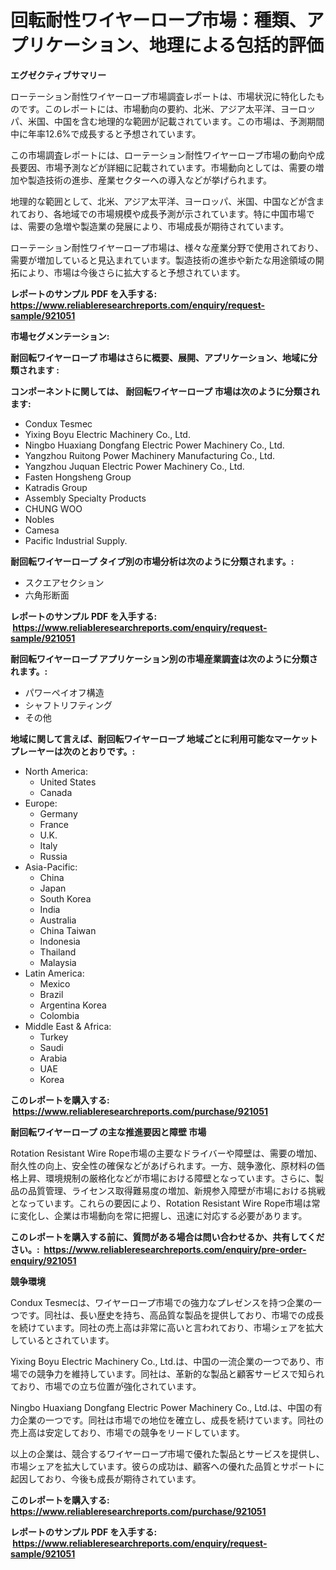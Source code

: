<p><h1>回転耐性ワイヤーロープ市場：種類、アプリケーション、地理による包括的評価</h1></p><p><strong>エグゼクティブサマリー</strong></p>
<p><p>ローテーション耐性ワイヤーロープ市場調査レポートは、市場状況に特化したものです。このレポートには、市場動向の要約、北米、アジア太平洋、ヨーロッパ、米国、中国を含む地理的な範囲が記載されています。この市場は、予測期間中に年率12.6%で成長すると予想されています。</p><p>この市場調査レポートには、ローテーション耐性ワイヤーロープ市場の動向や成長要因、市場予測などが詳細に記載されています。市場動向としては、需要の増加や製造技術の進歩、産業セクターへの導入などが挙げられます。</p><p>地理的な範囲として、北米、アジア太平洋、ヨーロッパ、米国、中国などが含まれており、各地域での市場規模や成長予測が示されています。特に中国市場では、需要の急増や製造業の発展により、市場成長が期待されています。</p><p>ローテーション耐性ワイヤーロープ市場は、様々な産業分野で使用されており、需要が増加していると見込まれています。製造技術の進歩や新たな用途領域の開拓により、市場は今後さらに拡大すると予想されています。</p></p>
<p><strong>レポートのサンプル PDF を入手する: <a href="https://www.reliableresearchreports.com/enquiry/request-sample/921051">https://www.reliableresearchreports.com/enquiry/request-sample/921051</a></strong></p>
<p><strong>市場セグメンテーション:</strong></p>
<p><strong> 耐回転ワイヤーロープ 市場はさらに概要、展開、アプリケーション、地域に分類されます :</strong></p>
<p><strong>コンポーネントに関しては、 耐回転ワイヤーロープ 市場は次のように分類されます: &nbsp;</strong></p>
<p><ul><li>Condux Tesmec</li><li>Yixing Boyu Electric Machinery Co., Ltd.</li><li>Ningbo Huaxiang Dongfang Electric Power Machinery Co., Ltd.</li><li>Yangzhou Ruitong Power Machinery Manufacturing Co., Ltd.</li><li>Yangzhou Juquan Electric Power Machinery Co., Ltd.</li><li>Fasten Hongsheng Group</li><li>Katradis Group</li><li>Assembly Specialty Products</li><li>CHUNG WOO</li><li>Nobles</li><li>Camesa</li><li>Pacific Industrial Supply.</li></ul></p>
<p><strong> 耐回転ワイヤーロープ タイプ別の市場分析は次のように分類されます。:</strong></p>
<p><ul><li>スクエアセクション</li><li>六角形断面</li></ul></p>
<p><strong>レポートのサンプル PDF を入手する: &nbsp;<a href="https://www.reliableresearchreports.com/enquiry/request-sample/921051">https://www.reliableresearchreports.com/enquiry/request-sample/921051</a></strong></p>
<p><strong> 耐回転ワイヤーロープ アプリケーション別の市場産業調査は次のように分類されます。:</strong></p>
<p><ul><li>パワーペイオフ構造</li><li>シャフトリフティング</li><li>その他</li></ul></p>
<p><strong>地域に関して言えば、耐回転ワイヤーロープ 地域ごとに利用可能なマーケットプレーヤーは次のとおりです。:</strong></p>
<p><ul>
    <li>
        North America:
        <ul>
            <li>United States</li>
            <li>Canada</li>
        </ul>
    </li>
    <li>
        Europe:
        <ul>
            <li>Germany</li>
            <li>France</li>
            <li>U.K.</li>
            <li>Italy</li>
            <li>Russia</li>
        </ul>
    </li>
    <li>
        Asia-Pacific:
        <ul>
            <li>China</li>
            <li>Japan</li>
            <li>South Korea</li>
            <li>India</li>
            <li>Australia</li>
            <li>China Taiwan</li>
            <li>Indonesia</li>
            <li>Thailand</li>
            <li>Malaysia</li>
        </ul>
    </li>
    <li>
        Latin America:
        <ul>
            <li>Mexico</li>
            <li>Brazil</li>
            <li>Argentina Korea</li>
            <li>Colombia</li>
        </ul>
    </li>
    <li>
        Middle East & Africa:
        <ul>
            <li>Turkey</li>
            <li>Saudi</li>
            <li>Arabia</li>
            <li>UAE</li>
            <li>Korea</li>
        </ul>
    </li>
    </ul></p>
<p><strong>このレポートを購入する: &nbsp;<a href="https://www.reliableresearchreports.com/purchase/921051">https://www.reliableresearchreports.com/purchase/921051</a></strong></p>
<p><strong>耐回転ワイヤーロープ の主な推進要因と障壁 市場</strong></p>
<p><p>Rotation Resistant Wire Rope市場の主要なドライバーや障壁は、需要の増加、耐久性の向上、安全性の確保などがあげられます。一方、競争激化、原材料の価格上昇、環境規制の厳格化などが市場における障壁となっています。さらに、製品の品質管理、ライセンス取得難易度の増加、新規参入障壁が市場における挑戦となっています。これらの要因により、Rotation Resistant Wire Rope市場は常に変化し、企業は市場動向を常に把握し、迅速に対応する必要があります。</p></p>
<p><strong>このレポートを購入する前に、質問がある場合は問い合わせるか、共有してください。:&nbsp; <a href="https://www.reliableresearchreports.com/enquiry/pre-order-enquiry/921051">https://www.reliableresearchreports.com/enquiry/pre-order-enquiry/921051</a></strong></p>
<p><strong>競争環境</strong></p>
<p><p>Condux Tesmecは、ワイヤーロープ市場での強力なプレゼンスを持つ企業の一つです。同社は、長い歴史を持ち、高品質な製品を提供しており、市場での成長を続けています。同社の売上高は非常に高いと言われており、市場シェアを拡大しているとされています。</p><p>Yixing Boyu Electric Machinery Co., Ltd.は、中国の一流企業の一つであり、市場での競争力を維持しています。同社は、革新的な製品と顧客サービスで知られており、市場での立ち位置が強化されています。</p><p>Ningbo Huaxiang Dongfang Electric Power Machinery Co., Ltd.は、中国の有力企業の一つです。同社は市場での地位を確立し、成長を続けています。同社の売上高は安定しており、市場での競争をリードしています。</p><p>以上の企業は、競合するワイヤーロープ市場で優れた製品とサービスを提供し、市場シェアを拡大しています。彼らの成功は、顧客への優れた品質とサポートに起因しており、今後も成長が期待されています。</p></p>
<p><strong>このレポートを購入する: &nbsp; <a href="https://www.reliableresearchreports.com/purchase/921051">https://www.reliableresearchreports.com/purchase/921051</a></strong></p>
<p><strong>レポートのサンプル PDF を入手する: &nbsp;<a href="https://www.reliableresearchreports.com/enquiry/request-sample/921051">https://www.reliableresearchreports.com/enquiry/request-sample/921051</a></strong><strong></strong></p>
<p>&nbsp;</p>

